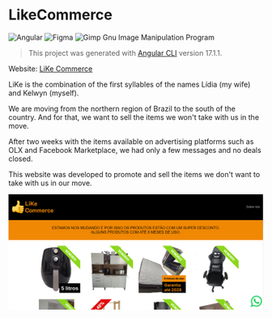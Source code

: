 # LikeCommerce

![Angular](https://img.shields.io/badge/angular-%23DD0031.svg?style=for-the-badge&logo=angular&logoColor=white) ![Figma](https://img.shields.io/badge/figma-%23F24E1E.svg?style=for-the-badge&logo=figma&logoColor=white) ![Gimp Gnu Image Manipulation Program](https://img.shields.io/badge/Gimp-657D8B?style=for-the-badge&logo=gimp&logoColor=FFFFFF)

> This project was generated with [Angular CLI](https://github.com/angular/angular-cli) version 17.1.1.

Website: [LiKe Commerce](https://kelwynoliveira.github.io/like-commerce/)

LiKe is the combination of the first syllables of the names Lídia (my wife) and Kelwyn (myself).

We are moving from the northern region of Brazil to the south of the country. And for that, we want to sell the items we won't take with us in the move.

After two weeks with the items available on advertising platforms such as OLX and Facebook Marketplace, we had only a few messages and no deals closed.

This website was developed to promote and sell the items we don't want to take with us in our move.

[![Home of LiKe Commerce](src/assets/images/Thumb-LikeCommerce.PNG)](https://kelwynoliveira.github.io/like-commerce/)
